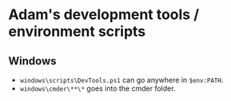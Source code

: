 # Adam's development tools / environment scripts

## Windows
* `windows\scripts\DevTools.ps1` can go anywhere in `$env:PATH`.
* `windows\cmder\**\*` goes into the cmder folder.

